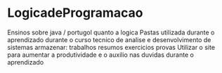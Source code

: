 # LogicadeProgramacao
Ensinos sobre java / portugol quanto a logica 
Pastas utilizada durante o aprendizado durante o curso tecnico de analise e desenvolvimento de sistemas
armazenar:
trabalhos
resumos
exercicios
provas
Utilizar o site para aumentar a produtividade e o auxilio nas duvidas durante o aprendizado
